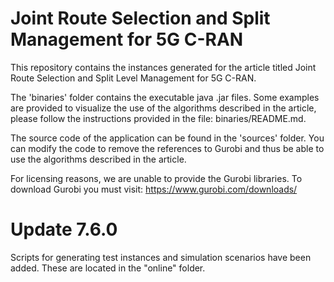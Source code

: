 # Joint Route Selection and Split Management for 5G C-RAN
 This repository contains the instances generated for the article titled Joint Route Selection and Split Level Management for 5G C-RAN.

 The 'binaries' folder contains the executable java .jar files. Some examples are provided to visualize the use of the algorithms described in the article, please follow the instructions provided in the file: binaries/README.md.

 The source code of the application can be found in the 'sources' folder. You can modify the code to remove the references to Gurobi and thus be able to use the algorithms described in the article.

 For licensing reasons, we are unable to provide the Gurobi libraries. To download Gurobi you must visit: https://www.gurobi.com/downloads/

# Update 7.6.0
 Scripts for generating test instances and simulation scenarios have been added. These are located in the "online" folder.
